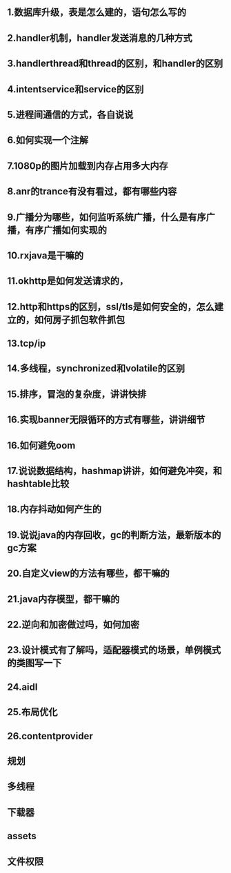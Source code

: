 ## 1.数据库升级，表是怎么建的，语句怎么写的
## 2.handler机制，handler发送消息的几种方式
## 3.handlerthread和thread的区别，和handler的区别
## 4.intentservice和service的区别
## 5.进程间通信的方式，各自说说
## 6.如何实现一个注解
## 7.1080p的图片加载到内存占用多大内存
## 8.anr的trance有没有看过，都有哪些内容
## 9.广播分为哪些，如何监听系统广播，什么是有序广播，有序广播如何实现的
## 10.rxjava是干嘛的
## 11.okhttp是如何发送请求的，
## 12.http和https的区别，ssl/tls是如何安全的，怎么建立的，如何房子抓包软件抓包
## 13.tcp/ip
## 14.多线程，synchronized和volatile的区别
## 15.排序，冒泡的复杂度，讲讲快排
## 16.实现banner无限循环的方式有哪些，讲讲细节
## 16.如何避免oom
## 17.说说数据结构，hashmap讲讲，如何避免冲突，和hashtable比较
## 18.内存抖动如何产生的
## 19.说说java的内存回收，gc的判断方法，最新版本的gc方案
## 20.自定义view的方法有哪些，都干嘛的
## 21.java内存模型，都干嘛的
## 22.逆向和加密做过吗，如何加密
## 23.设计模式有了解吗，适配器模式的场景，单例模式的类图写一下
## 24.aidl
## 25.布局优化
## 26.contentprovider
## 规划
## 多线程
## 下载器
## assets
## 文件权限
